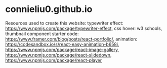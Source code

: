 # connieliu0.github.io
Resources used to create this website: typewriter effect: https://www.npmjs.com/package/typewriter-effect, css hover: w3 schools,
thumbnail component starter code: https://www.framer.com/blog/posts/react-portfolio/, animation: https://codesandbox.io/s/react-easy-animation-b658i,
https://www.npmjs.com/package/react-image-gallery, https://www.npmjs.com/package/react-slidedown, https://www.npmjs.com/package/react-player
